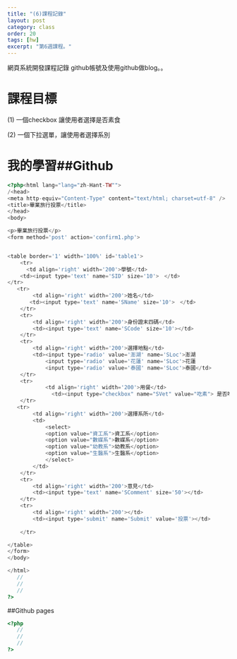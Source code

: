 ```yaml
---
title: "(6)課程記錄"
layout: post
category: class
order: 20
tags: [hw]
excerpt: "第6週課程。"
---
```

網頁系統開發課程記錄
github帳號及使用github做blog。。

# 課程目標
(1) 一個checkbox 讓使用者選擇是否素食

(2) 一個下拉選單，讓使用者選擇系別

# 我的學習##Github



```php
<?php<html lang="lang="zh-Hant-TW"">
/<head>
<meta http-equiv="Content-Type" content="text/html; charset=utf-8" />
<title>畢業旅行投票</title>
</head>
<body>

<p>畢業旅行投票</p>
<form method='post' action='confirm1.php'>


<table border='1' width='100%' id='table1'>
    <tr>
      <td align='right' width='200'>學號</td>
    <td><input type='text' name='SID' size='10'>　</td>
</tr>
   <tr>
        <td align='right' width='200'>姓名</td>
       <td><input type='text' name='SName' size='10'>　</td>
    </tr>
    <tr>
        <td align='right' width='200'>身份證末四碼</td>
        <td><input type='text' name='SCode' size='10'></td>
    </tr>
    <tr>
        <td align='right' width='200'>選擇地點</td>
        <td><input type='radio' value='澎湖' name='SLoc'>澎湖
            <input type='radio' value='花蓮' name='SLoc'>花蓮
            <input type='radio' value='泰國' name='SLoc'>泰國</td>
    </tr>
    <tr>
            <td align='right' width='200'>用餐</td>
              <td><input type="checkbox" name="SVet" value="吃素"> 是否吃素
    </tr>
   <tr>
        <td align='right' width='200'>選擇系所</td>
        <td>
            <select>
            <option value="資工系">資工系</option>
            <option value="數媒系">數媒系</option>
            <option value="幼教系">幼教系</option>
            <option value="生醫系">生醫系</option>
            </select>
        </td>
    </tr>
    <tr>
        <td align='right' width='200'>意見</td>
        <td><input type='text' name='SComment' size='50'></td>
    </tr>
    <tr>
        <td align='right' width='200'></td>
        <td><input type='submit' name='Submit' value='投票'></td>
        
    </tr>

</table>
</form>
</body>

</html>
   //
   //
   //
?>
```
##Github pages

```php
<?php
   //
   //
   //
?>
```


[1]: https://github.com/        "GitHub"
[2]: https://pages.github.com/  "GitHub Pages"
[3]: https://jekyllrb.com/      "Jekyll"
[4]: http://markdown.tw         "Markdown文件"
[5]: http://dillinger.io/       "Dillinger"








